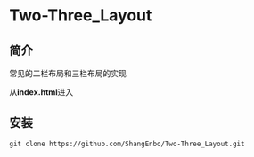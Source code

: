 # Two-Three_Layout

## 简介
常见的二栏布局和三栏布局的实现

从**index.html**进入

## 安装

``` 
git clone https://github.com/ShangEnbo/Two-Three_Layout.git
```

